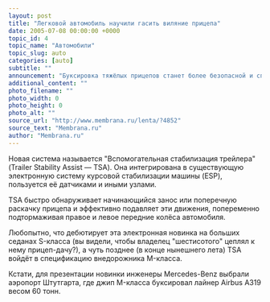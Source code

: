 ```yaml
---
layout: post
title: "Легковой автомобиль научили гасить виляние прицепа"
date: 2005-07-08 00:00:00 +0000
topic_id: 4
topic_name: "Автомобили"
topic_slug: auto
categories: [auto]
subtitle: ""
announcement: "Буксировка тяжёлых прицепов станет более безопасной и спокойной для владельцев легковых автомобилей Mercedes-Benz. Эта компания изобрела электронный \"ошейник\" для трейлеров."
additional_content: ""
photo_filename: ""
photo_width: 0
photo_height: 0
photo_alt: ""
source_url: "http://www.membrana.ru/lenta/?4852"
source_text: "Membrana.ru"
author: "Membrana.ru"
---
```

Новая система называется "Вспомогательная стабилизация трейлера" (Trailer Stability Assist — TSA). Она интегрирована в существующую электронную систему курсовой стабилизации машины (ESP), пользуется её датчиками и иными узлами.

TSA быстро обнаруживает начинающийся занос или поперечную раскачку прицепа и эффективно подавляет эти движения, попеременно подтормаживая правое и левое передние колёса автомобиля.

Любопытно, что дебютирует эта электронная новинка на больших седанах S-класса (вы видели, чтобы владелец "шестисотого" цеплял к нему прицеп-дачу?), а чуть позднее (в конце нынешнего лета) TSA войдёт в спецификацию внедорожника M-класса.

Кстати, для презентации новинки инженеры Mercedes-Benz выбрали аэропорт Штутгарта, где джип M-класса буксировал лайнер Airbus A319 весом 60 тонн.
